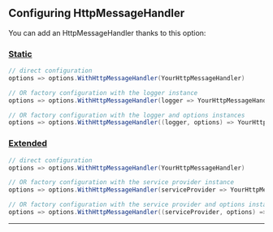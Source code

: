 ﻿## Configuring HttpMessageHandler

You can add an HttpMessageHandler thanks to this option:

### [Static](#tab/tabid-static)

```csharp
// direct configuration
options => options.WithHttpMessageHandler(YourHttpMessageHandler)

// OR factory configuration with the logger instance
options => options.WithHttpMessageHandler(logger => YourHttpMessageHandler)

// OR factory configuration with the logger and options instances
options => options.WithHttpMessageHandler((logger, options) => YourHttpMessageHandler)
```

### [Extended](#tab/tabid-extended)

```csharp
// direct configuration
options => options.WithHttpMessageHandler(YourHttpMessageHandler)

// OR factory configuration with the service provider instance
options => options.WithHttpMessageHandler(serviceProvider => YourHttpMessageHandler)

// OR factory configuration with the service provider and options instances
options => options.WithHttpMessageHandler((serviceProvider, options) => YourHttpMessageHandler)
```

***
